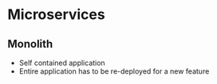 # Microservices


## Monolith

- Self contained application
- Entire application has to be re-deployed for a new feature
